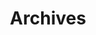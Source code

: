---
title: "Archives"
layout: archives
slug: archives
type: posts
menu: main
weight: 295
summary: This page contains an archive of all posts.
---
